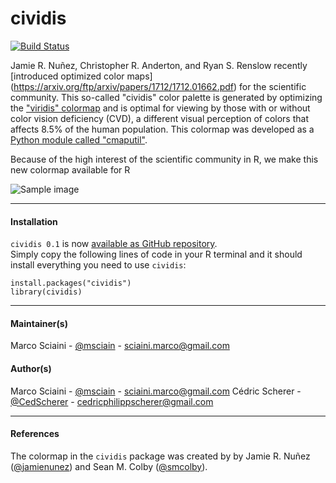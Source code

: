 # cividis

[![Build Status](https://travis-ci.org/marcosci/cividis.svg?branch=master)](https://travis-ci.org/marcosci/cividis)

Jamie R. Nuñez, Christopher R. Anderton, and Ryan S. Renslow recently [introduced optimized color maps]
(https://arxiv.org/ftp/arxiv/papers/1712/1712.01662.pdf) for the scientific community. This so-called "cividis" color palette is generated
by optimizing the ["viridis" colormap](https://bids.github.io/colormap/) and is optimal for viewing by those with or without color vision deficiency (CVD), a different visual perception of colors that affects 8.5% of the human population. This colormap was developed as a [Python module called "cmaputil"](https://github.com/pnnl/cmaputil).

Because of the high interest of the scientific community in R, we make this new colormap available for R

![Sample image](https://raw.githubusercontent.com/msciain/blablabla)

---

#### Installation

`cividis 0.1` is now [available as GitHub repository](https://github.com/marcosci/cividis).  
Simply copy the following lines of code in your R terminal and it should install
everything you need to use `cividis`:

```{r}
install.packages("cividis")
library(cividis)
```

---

#### Maintainer(s)

Marco Sciaini - [@msciain](https://twitter.com/msciain) - <sciaini.marco@gmail.com>

#### Author(s)

Marco Sciaini - [@msciain](https://twitter.com/msciain) - <sciaini.marco@gmail.com>
Cédric Scherer - [@CedScherer](https://twitter.com/CedScherer) - <cedricphilippscherer@gmail.com>

---

#### References

The colormap in the `cividis` package was created by by Jamie R. Nuñez ([@jamienunez](https://github.com/jamienunez)) and Sean M. Colby ([@smcolby](https://github.com/smcolby)).

